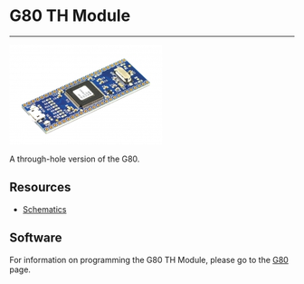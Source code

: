 # G80 TH Module
---
![G80 TH Module](images/g80th.jpg)

A through-hole version of the G80.

## Resources

* [Schematics](http://files.ghielectronics.com/downloads/Schematics/Systems/G80TH%20Schematic.pdf)

## Software

For information on programming the G80 TH Module, please go to the [G80](../../../hardware/scm/g80.md) page.